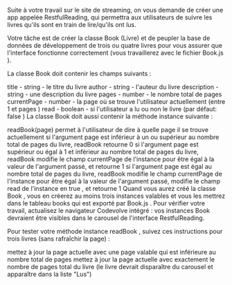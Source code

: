 Suite à votre travail sur le site de streaming, on vous demande de créer une app appelée RestfulReading, qui permettra aux utilisateurs de suivre les livres qu'ils sont en train de lire/qu'ils ont lus.

Votre tâche est de créer la classe  Book (Livre) et de peupler la base de données de développement de trois ou quatre livres pour vous assurer que l'interface fonctionne correctement (vous travaillerez avec le fichier  Book.js  ).

La classe  Book  doit contenir les champs suivants :

title  -  string  - le titre du livre
author  -  string  - l'auteur du livre
description  -  string  - une description du livre
pages  -  number  - le nombre total de pages
currentPage  -  number  - la page où se trouve l'utilisateur actuellement (entre 1 et  pages  )
read  -  boolean  - si l'utilisateur a lu ou non le livre (par défaut:  false  )
La classe  Book  doit aussi contenir la méthode instance suivante :

readBook(page)
permet à l'utilisateur de dire à quelle page il se trouve actuellement
si l'argument  page  est inférieur à un ou supérieur au nombre total de pages du livre, readBook retourne  0
si l'argument  page  est supérieur ou égal à 1 et inférieur au nombre total de pages du livre,  readBook  modifie le champ  currentPage  de l'instance pour être égal à la valeur de l'argument passé, et retourne 1
si l'argument  page  est égal au nombre total de pages du livre,  readBook  modifie le champ  currentPage  de l'instance pour être égal à la valeur de l'argument passé, modifie le champ  read  de l'instance en  true  , et retourne  1
Quand vous aurez créé la classe  Book  , vous en créerez au moins trois instances valables et vous les mettrez dans le tableau  books  qui est exporté par  Book.js  . Pour vérifier votre travail, actualisez le navigateur Codevolve intégré : vos instances  Book  devraient être visibles dans le carousel de l'interface RestfulReading.

Pour tester votre méthode instance  readBook  , suivez ces instructions pour trois livres (sans rafraîchir la page) :

mettez à jour la page actuelle avec une page valable qui est inférieure au nombre total de pages
mettez à jour la page actuelle avec exactement le nombre de pages total du livre (le livre devrait disparaître du carousel et apparaître dans la liste "Lus")

